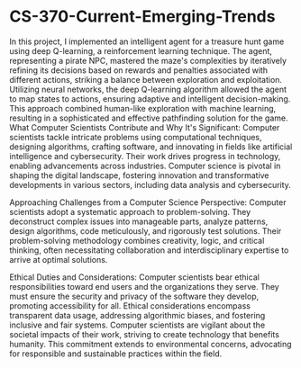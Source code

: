 # CS-370-Current-Emerging-Trends
In this project, I implemented an intelligent agent for a treasure hunt game using deep Q-learning, a reinforcement learning technique. The agent, representing a pirate NPC, mastered the maze's complexities by iteratively refining its decisions based on rewards and penalties associated with different actions, striking a balance between exploration and exploitation. Utilizing neural networks, the deep Q-learning algorithm allowed the agent to map states to actions, ensuring adaptive and intelligent decision-making. This approach combined human-like exploration with machine learning, resulting in a sophisticated and effective pathfinding solution for the game.
What Computer Scientists Contribute and Why It's Significant:
Computer scientists tackle intricate problems using computational techniques, designing algorithms, crafting software, and innovating in fields like artificial intelligence and cybersecurity. Their work drives progress in technology, enabling advancements across industries. Computer science is pivotal in shaping the digital landscape, fostering innovation and transformative developments in various sectors, including data analysis and cybersecurity.

Approaching Challenges from a Computer Science Perspective:
Computer scientists adopt a systematic approach to problem-solving. They deconstruct complex issues into manageable parts, analyze patterns, design algorithms, code meticulously, and rigorously test solutions. Their problem-solving methodology combines creativity, logic, and critical thinking, often necessitating collaboration and interdisciplinary expertise to arrive at optimal solutions.

Ethical Duties and Considerations:
Computer scientists bear ethical responsibilities toward end users and the organizations they serve. They must ensure the security and privacy of the software they develop, promoting accessibility for all. Ethical considerations encompass transparent data usage, addressing algorithmic biases, and fostering inclusive and fair systems. Computer scientists are vigilant about the societal impacts of their work, striving to create technology that benefits humanity. This commitment extends to environmental concerns, advocating for responsible and sustainable practices within the field.
